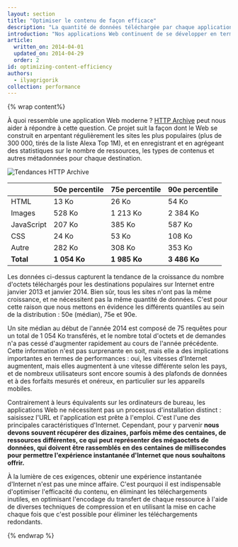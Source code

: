 ```yaml
---
layout: section
title: "Optimiser le contenu de façon efficace"
description: "La quantité de données téléchargée par chaque application ne cesse d'augmenter. Pour offrir d'excellentes performances, nous devons optimiser la livraison de chaque octet !"
introduction: "Nos applications Web continuent de se développer en termes de portée, d'ambition et de fonctionnalité. Et c'est une bonne chose. Cependant, la course incessante vers un Web plus riche provoque une autre tendance : la quantité de données téléchargée par chaque application augmente sens cesse, rapidement. Pour offrir d'excellentes performances, nous devons optimiser la livraison de chaque octet de données !"
article:
  written_on: 2014-04-01
  updated_on: 2014-04-29
  order: 2
id: optimizing-content-efficiency
authors:
  - ilyagrigorik
collection: performance
---
```


{% wrap content%}

<style>
  img, video, object {
    max-width: 100%;
  }

  img.center {
    display: block;
    margin-left: auto;
    margin-right: auto;
  }
</style>

À quoi ressemble une application Web moderne ? [HTTP Archive](http://httparchive.org/) peut nous aider à répondre à cette question. Ce projet suit la façon dont le Web se construit en arpentant régulièrement les sites les plus populaires (plus de 300 000, tirés de la liste Alexa Top 1M), et en enregistrant et en agrégeant des statistiques sur le nombre de ressources, les types de contenus et autres métadonnées pour chaque destination.

<img src="images/http-archive-trends.png" class="center" alt="Tendances HTTP Archive">

<table class="table-4">
<colgroup><col span="1"><col span="1"><col span="1"><col span="1"></colgroup>
<thead>
  <tr>
    <th></th>
    <th>50e percentile</th>
    <th>75e percentile</th>
    <th>90e percentile</th>
  </tr>
</thead>
<tr>
  <td data-th="type">HTML</td>
  <td data-th="50%">13 Ko</td>
  <td data-th="75%">26 Ko</td>
  <td data-th="90%">54 Ko</td>
</tr>
<tr>
  <td data-th="type">Images</td>
  <td data-th="50%">528 Ko</td>
  <td data-th="75%">1 213 Ko</td>
  <td data-th="90%">2 384 Ko</td>
</tr>
<tr>
  <td data-th="type">JavaScript</td>
  <td data-th="50%">207 Ko</td>
  <td data-th="75%">385 Ko</td>
  <td data-th="90%">587 Ko</td>
</tr>
<tr>
  <td data-th="type">CSS</td>
  <td data-th="50%">24 Ko</td>
  <td data-th="75%">53 Ko</td>
  <td data-th="90%">108 Ko</td>
</tr>
<tr>
  <td data-th="type">Autre</td>
  <td data-th="50%">282 Ko</td>
  <td data-th="75%">308 Ko</td>
  <td data-th="90%">353 Ko</td>
</tr>
<tr>
  <td data-th="type"><strong>Total</strong></td>
  <td data-th="50%"><strong>1 054 Ko</strong></td>
  <td data-th="75%"><strong>1 985 Ko</strong></td>
  <td data-th="90%"><strong>3 486 Ko</strong></td>
</tr>
</table>

Les données ci-dessus capturent la tendance de la croissance du nombre d'octets téléchargés pour les destinations populaires sur Internet entre janvier 2013 et janvier 2014. Bien sûr, tous les sites n'ont pas la même croissance, et ne nécessitent pas la même quantité de données. C'est pour cette raison que nous mettons en évidence les différents quantiles au sein de la distribution : 50e (médian), 75e et 90e.

Un site médian au début de l'année 2014 est composé de 75 requêtes pour un total de 1 054 Ko transférés, et le nombre total d'octets et de demandes n'a pas cessé d'augmenter rapidement au cours de l'année précédente. Cette information n'est pas surprenante en soit, mais elle a des implications importantes en termes de performances : oui, les vitesses d'Internet augmentent, mais elles augmentent à une vitesse différente selon les pays, et de nombreux utilisateurs sont encore soumis à des plafonds de données et à des forfaits mesurés et onéreux, en particulier sur les appareils mobiles.

Contrairement à leurs équivalents sur les ordinateurs de bureau, les applications Web ne nécessitent pas un processus d'installation distinct : saisissez l'URL et l'application est prête à l'emploi. C'est l'une des principales caractéristiques d'Internet. Cependant, pour y parvenir **nous devons souvent récupérer des dizaines, parfois même des centaines, de ressources différentes, ce qui peut représenter des mégaoctets de données, qui doivent être rassemblés en des centaines de millisecondes pour permettre l'expérience instantanée d'Internet que nous souhaitons offrir.**

À la lumière de ces exigences, obtenir une expérience instantanée d'Internet n'est pas une mince affaire. C'est pourquoi il est indispensable d'optimiser l'efficacité du contenu, en éliminant les téléchargements inutiles, en optimisant l'encodage du transfert de chaque ressource à l'aide de diverses techniques de compression et en utilisant la mise en cache chaque fois que c'est possible pour éliminer les téléchargements redondants.

{% endwrap %}

